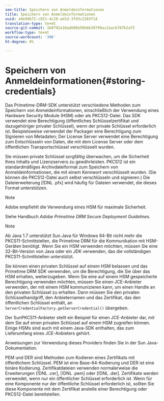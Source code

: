```yaml
---
seo-title: Speichern von Anmeldeinformationen
title: Speichern von Anmeldeinformationen
uuid: a9e9db72-c921-4c28-ad1d-3fd3c2283f14
translation-type: tm+mt
source-git-commit: 1b9792a10ad606b99b6639799ac2aacb707b2af5
workflow-type: tm+mt
source-wordcount: '396'
ht-degree: 0%

---
```



# Speichern von Anmeldeinformationen{#storing-credentials}

Das Primetime-DRM-SDK unterstützt verschiedene Methoden zum Speichern von Anmeldeinformationen, einschließlich der Verwendung eines Hardware Security Module (HSM) oder als PKCS12-Datei. Das SDK verwendet eine Berechtigung (öffentliches Schlüsselzertifikat und dazugehöriger privater Schlüssel), wenn der private Schlüssel erforderlich ist. Beispielsweise verwendet der Packager eine Berechtigung zum Signieren von Metadaten; Der License Server verwendet eine Berechtigung zum Entschlüsseln von Daten, die mit dem License Server oder dem öffentlichen Transportschlüssel verschlüsselt wurden.

Sie müssen private Schlüssel sorgfältig überwachen, um die Sicherheit Ihres Inhalts und Lizenzservers zu gewährleisten. PKCS12 ist ein standardmäßiges Archivdateiformat zum Speichern von Anmeldeinformationen, die mit einem Kennwort verschlüsselt wurden. (Sie können die PKCS12-Datei auch selbst verschlüsseln und signieren.) Die Dateierweiterung [!DNL .pfx] wird häufig für Dateien verwendet, die dieses Format unterstützen.

>[!NOTE]
>
>Adobe empfiehlt die Verwendung eines HSM für maximale Sicherheit.
>
>Siehe Handbuch *Adobe Primetime DRM Secure Deployment Guidelines*.

>[!NOTE]
>
>Ab Java 1.7 unterstützt Sun Java für Windows 64-Bit nicht mehr die PKCS11-Schnittstellen, die Primetime DRM für die Kommunikation mit HSM-Geräten benötigt. Wenn Sie ein HSM verwenden möchten, müssen Sie eine 32-Bit-Version von Java oder ein JDK verwenden, das die vollständigen PKCS11-Schnittstellen unterstützt.

Sie können einen privaten Schlüssel auf einem HSM belassen und das Primetime DRM SDK verwenden, um die Berechtigung, die Sie über das HSM erhalten, weiterzugeben. Wenn Sie eine auf einem HSM gespeicherte Berechtigung verwenden möchten, müssen Sie einen JCE-Anbieter verwenden, der mit einem HSM kommunizieren kann, um einen Handle an den privaten Schlüssel zu erhalten. Dann müssen Sie den privaten Schlüsselhandgriff, den Anbieternamen und das Zertifikat, das den öffentlichen Schlüssel enthält, an `ServerCredentialFactory.getServerCredential()` übergeben.

Der SunPKCS11-Anbieter stellt ein Beispiel für einen JCE-Anbieter dar, mit dem Sie auf einen privaten Schlüssel auf einem HSM zugreifen können. Einige HSMs sind auch mit einem Java-SDK enthalten, das zum Lieferumfang eines JCE-Anbieters gehört.

Anweisungen zur Verwendung dieses Providers finden Sie in der Sun Java-Dokumentation.

PEM und DER sind Methoden zum Kodieren eines Zertifikats mit öffentlichem Schlüssel. PEM ist eine Base-64-Kodierung und DER ist eine binäre Kodierung. Zertifikatdateien verwenden normalerweise die Erweiterungen [!DNL .cer], [!DNL .pem] oder [!DNL .der]. Zertifikate werden verwendet, wenn nur ein öffentlicher Schlüssel erforderlich ist. Wenn für eine Komponente nur der öffentliche Schlüssel erforderlich ist, sollten Sie diese Komponente mit dem Zertifikat anstelle einer Berechtigung oder PKCS12-Datei bereitstellen.
